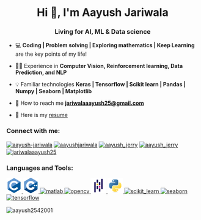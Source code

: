 <h1 align="center">Hi 👋, I'm Aayush Jariwala</h1>
<h3 align="center">Living for AI, ML & Data science</h3>

- 💻 **Coding | Problem solving | Exploring mathematics | Keep Learning** are the key points of my life!

- 🙋‍♂️ Experience in **Computer Vision, Reinforcement learning, Data Prediction, and NLP**

- 💡 Familiar technologies **Keras | Tensorflow | Scikit learn | Pandas | Numpy | Seaborn | Matplotlib**

- 📧 How to reach me **jariwalaaayush25@gmail.com**

- 📄 Here is my [resume](https://drive.google.com/file/d/16KztPT4XYcUW8bUFnh_InVCCfMmj9eDU/view?usp=sharing)

<h3 align="left">Connect with me:</h3>
<p align="left">
<a href="https://linkedin.com/in/aayush-jariwala" target="blank"><img align="center" src="https://raw.githubusercontent.com/rahuldkjain/github-profile-readme-generator/master/src/images/icons/Social/linked-in-alt.svg" alt="aayush-jariwala" height="30" width="40" /></a>
<a href="https://kaggle.com/aayushjariwala" target="blank"><img align="center" src="https://raw.githubusercontent.com/rahuldkjain/github-profile-readme-generator/master/src/images/icons/Social/kaggle.svg" alt="aayushjariwala" height="30" width="40" /></a>
<a href="https://instagram.com/aayush_jerry" target="blank"><img align="center" src="https://raw.githubusercontent.com/rahuldkjain/github-profile-readme-generator/master/src/images/icons/Social/instagram.svg" alt="aayush_jerry" height="30" width="40" /></a>
<a href="https://www.codechef.com/users/aayush_jerry" target="blank"><img align="center" src="https://cdn.jsdelivr.net/npm/simple-icons@3.1.0/icons/codechef.svg" alt="aayush_jerry" height="30" width="40" /></a>
<a href="https://www.hackerrank.com/jariwalaaayush25" target="blank"><img align="center" src="https://raw.githubusercontent.com/rahuldkjain/github-profile-readme-generator/master/src/images/icons/Social/hackerrank.svg" alt="jariwalaaayush25" height="30" width="40" /></a>
</p>

<h3 align="left">Languages and Tools:</h3>
<p align="left"> <a href="https://www.cprogramming.com/" target="_blank" rel="noreferrer"> <img src="https://raw.githubusercontent.com/devicons/devicon/master/icons/c/c-original.svg" alt="c" width="40" height="40"/> </a> <a href="https://www.w3schools.com/cpp/" target="_blank" rel="noreferrer"> <img src="https://raw.githubusercontent.com/devicons/devicon/master/icons/cplusplus/cplusplus-original.svg" alt="cplusplus" width="40" height="40"/> </a> <a href="https://www.mathworks.com/" target="_blank" rel="noreferrer"> <img src="https://upload.wikimedia.org/wikipedia/commons/2/21/Matlab_Logo.png" alt="matlab" width="40" height="40"/> </a> <a href="https://opencv.org/" target="_blank" rel="noreferrer"> <img src="https://www.vectorlogo.zone/logos/opencv/opencv-icon.svg" alt="opencv" width="40" height="40"/> </a> <a href="https://pandas.pydata.org/" target="_blank" rel="noreferrer"> <img src="https://raw.githubusercontent.com/devicons/devicon/2ae2a900d2f041da66e950e4d48052658d850630/icons/pandas/pandas-original.svg" alt="pandas" width="40" height="40"/> </a> <a href="https://www.python.org" target="_blank" rel="noreferrer"> <img src="https://raw.githubusercontent.com/devicons/devicon/master/icons/python/python-original.svg" alt="python" width="40" height="40"/> </a> <a href="https://scikit-learn.org/" target="_blank" rel="noreferrer"> <img src="https://upload.wikimedia.org/wikipedia/commons/0/05/Scikit_learn_logo_small.svg" alt="scikit_learn" width="40" height="40"/> </a> <a href="https://seaborn.pydata.org/" target="_blank" rel="noreferrer"> <img src="https://seaborn.pydata.org/_images/logo-mark-lightbg.svg" alt="seaborn" width="40" height="40"/> </a> <a href="https://www.tensorflow.org" target="_blank" rel="noreferrer"> <img src="https://www.vectorlogo.zone/logos/tensorflow/tensorflow-icon.svg" alt="tensorflow" width="40" height="40"/> </a> </p>

<p><img align="center" src="https://github-readme-stats.vercel.app/api/top-langs?username=aayush2542001&show_icons=true&locale=en&layout=compact" alt="aayush2542001" /></p>
